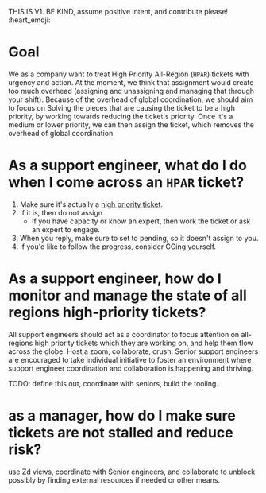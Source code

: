 THIS IS V1. BE KIND, assume positive intent, and contribute please! :heart_emoji:

# Goal

We as a company want to treat High Priority All-Region (`HPAR`) tickets with urgency and action. At the moment, we think that assignment would create too much overhead (assigning and unassigning and managing that through your shift).
Because of the overhead of global coordination, we should aim to focus on Solving the pieces that are causing the ticket to be a high priority, by working towards reducing the ticket's priority. Once it's a medium or lower priority, we can then assign the ticket, which removes the overhead of global coordination.


# As a support engineer, what do I do when I come across an `HPAR` ticket?

1. Make sure it's actually a [high priority ticket](https://about.gitlab.com/support/#definitions-of-support-impact).
1. If it is, then do not assign
   - If you have capacity or know an expert, then work the ticket or ask an expert to engage.
1. When you reply, make sure to set to pending, so it doesn't assign to you.
1. If you'd like to follow the progress, consider CCing yourself.

# As a support engineer, how do I monitor and manage the state of all regions high-priority tickets?

All support engineers should act as a coordinator to focus attention on all-regions high priority tickets which they are working on, and help them flow across the globe. Host a zoom, collaborate, crush. Senior support engineers are encouraged to take individual initiative to foster an environment where support engineer coordination and collaboration is happening and thriving.

TODO: define this out, coordinate with seniors, build the tooling. 

# as a manager, how do I make sure tickets are not stalled and reduce risk?

use Zd views, coordinate with Senior engineers, and collaborate to unblock possibly by finding external resources if needed or other means. 
